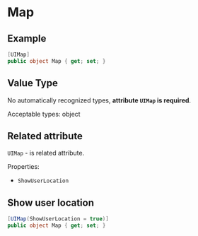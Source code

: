 # Map

## Example

```csharp
[UIMap]
public object Map { get; set; }
```

## Value Type

No automatically recognized types, **attribute `UIMap` is required**.

Acceptable types: object

## Related attribute

`UIMap` - is related attribute.

Properties:
- `ShowUserLocation`

## Show user location 

```csharp
[UIMap(ShowUserLocation = true)]
public object Map { get; set; }
```